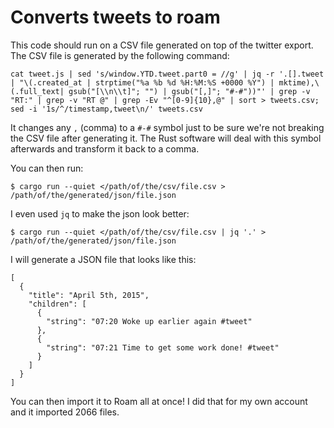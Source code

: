 # Converts tweets to roam

This code should run on a CSV file generated on top of the twitter export.
The CSV file is generated by the following command:

```
cat tweet.js | sed 's/window.YTD.tweet.part0 = //g' | jq -r '.[].tweet | "\(.created_at | strptime("%a %b %d %H:%M:%S +0000 %Y") | mktime),\(.full_text| gsub("[\\n\\t]"; "") | gsub("[,]"; "#-#"))"' | grep -v "RT:" | grep -v "RT @" | grep -Ev "^[0-9]{10},@" | sort > tweets.csv; sed -i '1s/^/timestamp,tweet\n/' tweets.csv
```

It changes any `,` (comma) to a `#-#` symbol just to be sure we're not breaking
the CSV file after generating it. The Rust software will deal with this symbol
afterwards and transform it back to a comma.

You can then run:

```
$ cargo run --quiet </path/of/the/csv/file.csv > /path/of/the/generated/json/file.json
```

I even used `jq` to make the json look better:

```
$ cargo run --quiet </path/of/the/csv/file.csv | jq '.' > /path/of/the/generated/json/file.json
```

I will generate a JSON file that looks like this:

```
[
  {
    "title": "April 5th, 2015",
    "children": [
      {
        "string": "07:20 Woke up earlier again #tweet"
      },
      {
        "string": "07:21 Time to get some work done! #tweet"
      }
    ]
  }
]
```

You can then import it to Roam all at once! I did that for my own account and it
imported 2066 files.
